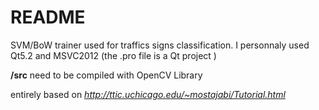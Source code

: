 # README #

SVM/BoW trainer used for traffics signs classification.
I personnaly used Qt5.2 and MSVC2012 (the .pro file is a Qt project )

**/src** need to be compiled with OpenCV Library


entirely based on *http://ttic.uchicago.edu/~mostajabi/Tutorial.html*